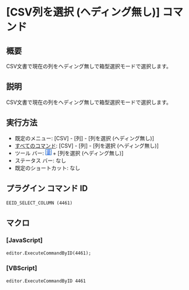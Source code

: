 # \[CSV列を選択 (ヘディング無し)\] コマンド

## 概要

CSV文書で現在の列をヘディング無しで箱型選択モードで選択します。

## 説明

CSV文書で現在の列をヘディング無しで箱型選択モードで選択します。

## 実行方法

- 既定のメニュー: \[CSV\] - \[列\] - \[列を選択 (ヘディング無し)\]
- [すべてのコマンド](../../glossary/allcommands): \[CSV\] - \[列\] - \[列を選択 (ヘディング無し)\]
- ツール バー: ![](../../images/columns_separators.gif) \+ \[列を選択 (ヘディング無し)\]
- ステータス バー: なし
- 既定のショートカット: なし

## プラグイン コマンド ID

```
EEID_SELECT_COLUMN (4461)
```

## マクロ

### \[JavaScript\]

```
editor.ExecuteCommandByID(4461);
```

### \[VBScript\]

```
editor.ExecuteCommandByID 4461
```
